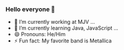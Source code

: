 ### Hello everyone 👋

- 🔭 I’m currently working at MJV ...
- 🌱 I’m currently learning Java, JavaScript ...
- 😄 Pronouns: He/Him
- ⚡ Fun fact: My favorite band is Metallica
